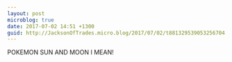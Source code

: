 ```yaml
---
layout: post
microblog: true
date: 2017-07-02 14:51 +1300
guid: http://JacksonOfTrades.micro.blog/2017/07/02/t881329539053256704.html
---
```

POKEMON SUN AND MOON I MEAN!
